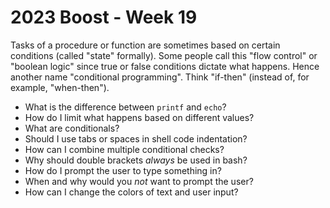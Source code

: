 # 2023 Boost - Week 19

Tasks of a procedure or function are sometimes based on certain conditions (called "state" formally). Some people call this "flow control" or "boolean logic" since true or false conditions dictate what happens. Hence another name "conditional programming". Think "if-then" (instead of, for example, "when-then").

* What is the difference between `printf` and `echo`?
* How do I limit what happens based on different values?
* What are conditionals?
* Should I use tabs or spaces in shell code indentation?
* How can I combine multiple conditional checks?
* Why should double brackets *always* be used in bash?
* How do I prompt the user to type something in?
* When and why would you *not* want to prompt the user?
* How can I change the colors of text and user input?
